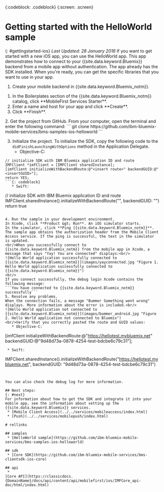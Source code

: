 <!-- Attribute definitions -->
{:codeblock: .codeblock}
{:screen: .screen}

# Getting started with the HelloWorld sample
{: #gettingstarted-ios}
*Last Updated: 28 January 2016*
If you want to get started with a new iOS app, you can use the HelloWorld app. This app demonstrates how to connect to your {{site.data.keyword.Bluemix}} backend from a mobile app without authentication. The app already has the SDK installed. When you're ready, you can get the specific libraries that you want to use in your app.

1. Create your mobile backend in {{site.data.keyword.Bluemix_notm}}.
<ol>
	<li>In the Boilerplates section of the  {{site.data.keyword.Bluemix_notm}} catalog, click **MobileFirst Services Starter**.</li>
    <li>Enter a name and host for your app and click **Create**.</li>
    <li>Click **Finish**. </li>
</ol>
2. Get the project from GitHub.
From your computer, open the terminal and enter the following command:
```
git clone https://github.com/ibm-bluemix-mobile-services/bms-samples-ios-helloworld
```

3. Initialize the project.
To initialize the SDK, copy the following code to the `didFinishLaunchingWithOptions` method in the Application Delegate.
   * Objective-C:
```
// initialize SDK with IBM Bluemix application ID and route
IMFClient *imfClient = [IMFClient sharedInstance];
[imfClient initializeWithBackendRoute:@"<insert route>" backendGUID:@"<insertGUID>"];
return YES;
```{: codeblock}
   * Swift:
```
// initialize SDK with IBM Bluemix application ID and route
IMFClient.sharedInstance().initializeWithBackendRoute("<insert route>", backendGUID: "<insertGUID>")
return true
```{: codeblock}

4. Run the sample in your development environment.
In Xcode, click **Product &gt; Run**. An iOS simulator starts.
In the simulator, click **Ping {{site.data.keyword.Bluemix_notm}}**. The sample app obtains the authorization header from the Mobile Client Access service. If the ping is successful, the text in the simulator is updated.
<br/>When you successfully connect to {{site.data.keyword.Bluemix_notm}} from the mobile app in Xcode, a message that says "Yay! You are connected" displays:<br/>
![Hello World application successfully connected to {{site.data.keyword.Bluemix_notm}}](images/yayconnected.jpg "Figure 1. Hello World application successfully connected to {{site.data.keyword.Bluemix_notm}}")
<br/>
If you connect successfully, the debug login Xcode contains the following message:
```You have connected to {{site.data.keyword.Bluemix_notm}} successfully```
5. Resolve any problems.
When the connection fails, a message "Bummer Something went wrong" displays. More information about the error is included.<br/>
![Hello World application not connected to {{site.data.keyword.Bluemix_notm}}](images/bummer_android.jpg "Figure 2. Hello World application not connected to Bluemix")
<br/>Verify that you correctly pasted the route and GUID values:
   * Objective-C:
  ```
  [imfClient initializeWithBackendRoute:@"https://hellotest.mybluemix.net"
  backendGUID:@"9d48d73a-0878-4254-test-bdcbe6c79c31"];
  ``` {: codeblock}
   * Swift:
  ```
  IMFClient.sharedInstance().initializeWithBackendRoute("https://hellotest.mybluemix.net", backendGUID: "9d48d73a-0878-4254-test-bdcbe6c79c31")
  ```{: codeblock}


You can also check the debug log for more information.

## Next steps:
{: #next}
For information about how to get the SDK and integrate it into your mobile app, see the information about setting up the {{site.data.keyword.Bluemix}} services.
   * [Mobile Client Access](../../services/mobileaccess/index.html)
   * [Push](../../services/mobilepush/index.html)

# rellinks

## samples
   * [HelloWorld sample](https://github.com/ibm-bluemix-mobile-services/bms-samples-ios-helloworld)

## sdk
   * [Core SDK](https://github.com/ibm-bluemix-mobile-services/bms-clientsdk-ios-core)

## api
   *
[Core API](https://classicdocs.{DomainName}/docs/api/content/api/mobilefirst/ios/IMFCore_api-doc/html/index.html)
